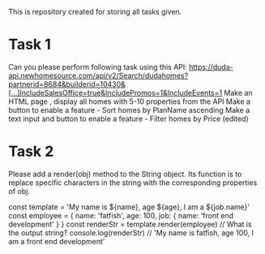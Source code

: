 This is repository created for storing all tasks given.
# Task 1
Can you please perform following task using this API: https://duda-api.newhomesource.com/api/v2/Search/dudahomes?partnerid=8684&builderid=10430&[…]IncludeSalesOffice=true&IncludePromos=1&IncludeEvents=1
Make an HTML page , display all homes with 5-10 properties from the API
Make a button to enable a feature -  Sort homes by PlanName ascending
Make a text input and button to enable a feature -  Filter homes by Price
(edited)

# Task 2
Please add a render(obj) method to the String object. Its function is to replace specific characters in the string with the corresponding properties of obj.

const template = 'My name is ${name}, age ${age}, I am a ${job.name}'
const employee = {
  name: 'fatfish',
  age: 100,
  job: {
    name: 'front end development'
  }
}
const renderStr = template.render(employee)
// What is the output string?
console.log(renderStr) // 'My name is fatfish, age 100, I am a front end development'
